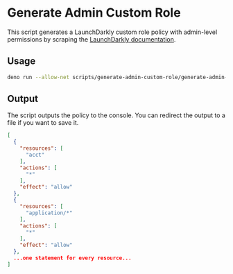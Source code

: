 # Generate Admin Custom Role

This script generates a LaunchDarkly custom role policy with admin-level permissions by scraping the [LaunchDarkly documentation](https://docs.launchdarkly.com/home/account/role-resources).

## Usage

```bash
deno run --allow-net scripts/generate-admin-custom-role/generate-admin-custom-role.ts
```

## Output

The script outputs the policy to the console. You can redirect the output to a file if you want to save it.

```json
[
  {
    "resources": [
      "acct"
    ],
    "actions": [
      "*"
    ],
    "effect": "allow"
  },
  {
    "resources": [
      "application/*"
    ],
    "actions": [
      "*"
    ],
    "effect": "allow"
  },
  ...one statement for every resource...
]
```
